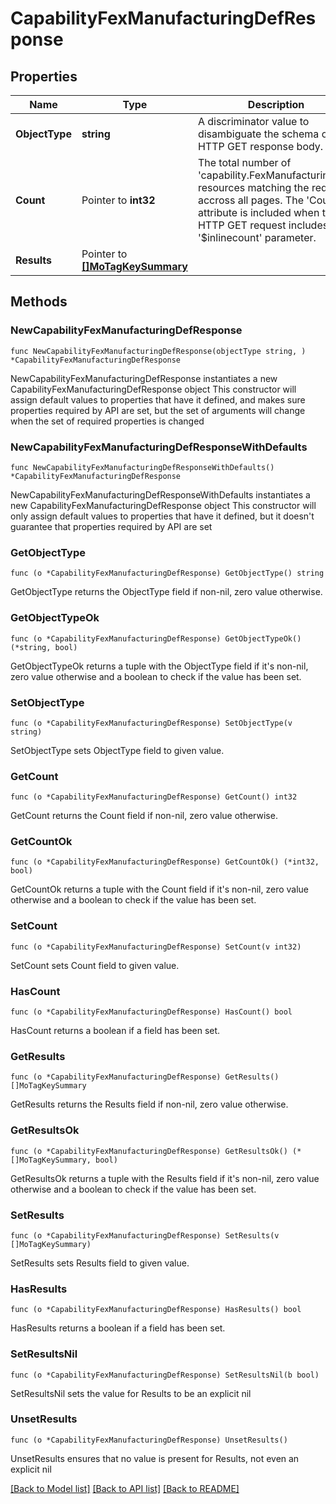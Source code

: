 # CapabilityFexManufacturingDefResponse

## Properties

Name | Type | Description | Notes
------------ | ------------- | ------------- | -------------
**ObjectType** | **string** | A discriminator value to disambiguate the schema of a HTTP GET response body. | 
**Count** | Pointer to **int32** | The total number of &#39;capability.FexManufacturingDef&#39; resources matching the request, accross all pages. The &#39;Count&#39; attribute is included when the HTTP GET request includes the &#39;$inlinecount&#39; parameter. | [optional] 
**Results** | Pointer to [**[]MoTagKeySummary**](MoTagKeySummary.md) |  | [optional] 

## Methods

### NewCapabilityFexManufacturingDefResponse

`func NewCapabilityFexManufacturingDefResponse(objectType string, ) *CapabilityFexManufacturingDefResponse`

NewCapabilityFexManufacturingDefResponse instantiates a new CapabilityFexManufacturingDefResponse object
This constructor will assign default values to properties that have it defined,
and makes sure properties required by API are set, but the set of arguments
will change when the set of required properties is changed

### NewCapabilityFexManufacturingDefResponseWithDefaults

`func NewCapabilityFexManufacturingDefResponseWithDefaults() *CapabilityFexManufacturingDefResponse`

NewCapabilityFexManufacturingDefResponseWithDefaults instantiates a new CapabilityFexManufacturingDefResponse object
This constructor will only assign default values to properties that have it defined,
but it doesn't guarantee that properties required by API are set

### GetObjectType

`func (o *CapabilityFexManufacturingDefResponse) GetObjectType() string`

GetObjectType returns the ObjectType field if non-nil, zero value otherwise.

### GetObjectTypeOk

`func (o *CapabilityFexManufacturingDefResponse) GetObjectTypeOk() (*string, bool)`

GetObjectTypeOk returns a tuple with the ObjectType field if it's non-nil, zero value otherwise
and a boolean to check if the value has been set.

### SetObjectType

`func (o *CapabilityFexManufacturingDefResponse) SetObjectType(v string)`

SetObjectType sets ObjectType field to given value.


### GetCount

`func (o *CapabilityFexManufacturingDefResponse) GetCount() int32`

GetCount returns the Count field if non-nil, zero value otherwise.

### GetCountOk

`func (o *CapabilityFexManufacturingDefResponse) GetCountOk() (*int32, bool)`

GetCountOk returns a tuple with the Count field if it's non-nil, zero value otherwise
and a boolean to check if the value has been set.

### SetCount

`func (o *CapabilityFexManufacturingDefResponse) SetCount(v int32)`

SetCount sets Count field to given value.

### HasCount

`func (o *CapabilityFexManufacturingDefResponse) HasCount() bool`

HasCount returns a boolean if a field has been set.

### GetResults

`func (o *CapabilityFexManufacturingDefResponse) GetResults() []MoTagKeySummary`

GetResults returns the Results field if non-nil, zero value otherwise.

### GetResultsOk

`func (o *CapabilityFexManufacturingDefResponse) GetResultsOk() (*[]MoTagKeySummary, bool)`

GetResultsOk returns a tuple with the Results field if it's non-nil, zero value otherwise
and a boolean to check if the value has been set.

### SetResults

`func (o *CapabilityFexManufacturingDefResponse) SetResults(v []MoTagKeySummary)`

SetResults sets Results field to given value.

### HasResults

`func (o *CapabilityFexManufacturingDefResponse) HasResults() bool`

HasResults returns a boolean if a field has been set.

### SetResultsNil

`func (o *CapabilityFexManufacturingDefResponse) SetResultsNil(b bool)`

 SetResultsNil sets the value for Results to be an explicit nil

### UnsetResults
`func (o *CapabilityFexManufacturingDefResponse) UnsetResults()`

UnsetResults ensures that no value is present for Results, not even an explicit nil

[[Back to Model list]](../README.md#documentation-for-models) [[Back to API list]](../README.md#documentation-for-api-endpoints) [[Back to README]](../README.md)



